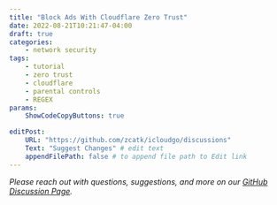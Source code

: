 ```yaml
---
title: "Block Ads With Cloudflare Zero Trust"
date: 2022-08-21T10:21:47-04:00
draft: true
categories: 
    - network security
tags:
    - tutorial
    - zero trust
    - cloudflare
    - parental controls
    - REGEX
params:
    ShowCodeCopyButtons: true

editPost:
    URL: "https://github.com/zcatk/icloudgo/discussions"
    Text: "Suggest Changes" # edit text
    appendFilePath: false # to append file path to Edit link
---
```




_Please reach out with questions, suggestions, and more on our [GitHub Discussion Page](https://github.com/zcatk/icloudgo/discussions)._ 
